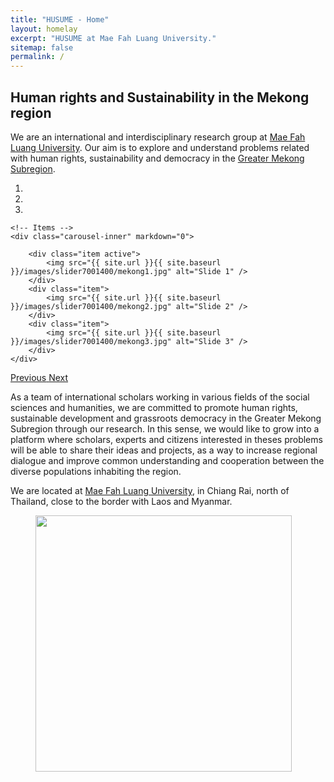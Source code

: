 ```yaml
---
title: "HUSUME - Home"
layout: homelay
excerpt: "HUSUME at Mae Fah Luang University."
sitemap: false
permalink: /
---
```


## Human rights and Sustainability in the Mekong region

We are an international and interdisciplinary research group at [Mae Fah Luang University](http://www.mfu.ac.th). Our aim is to explore and understand problems related with human rights, sustainability and democracy in the [Greater Mekong Subregion](https://en.wikipedia.org/wiki/Greater_Mekong_Subregion). 
 
<div markdown="0" id="carousel" class="carousel slide" data-ride="carousel" data-interval="5000" data-pause="hover" >
    <!-- Menu -->
    <ol class="carousel-indicators">
        <li data-target="#carousel" data-slide-to="0" class="active"></li>
        <li data-target="#carousel" data-slide-to="1"></li>
        <li data-target="#carousel" data-slide-to="2"></li>
    </ol>

    <!-- Items -->
    <div class="carousel-inner" markdown="0">

        <div class="item active">
            <img src="{{ site.url }}{{ site.baseurl }}/images/slider7001400/mekong1.jpg" alt="Slide 1" />
        </div>
        <div class="item">
            <img src="{{ site.url }}{{ site.baseurl }}/images/slider7001400/mekong2.jpg" alt="Slide 2" />
        </div>
        <div class="item">
            <img src="{{ site.url }}{{ site.baseurl }}/images/slider7001400/mekong3.jpg" alt="Slide 3" />
        </div>
    </div> 
  <a class="left carousel-control" href="#carousel" role="button" data-slide="prev">
    <span class="glyphicon glyphicon-chevron-left" aria-hidden="true"></span>
    <span class="sr-only">Previous</span>
  </a>
  <a class="right carousel-control" href="#carousel" role="button" data-slide="next">
    <span class="glyphicon glyphicon-chevron-right" aria-hidden="true"></span>
    <span class="sr-only">Next</span>
  </a>
</div>



As a team of international scholars working in various fields of the social sciences and humanities, we are committed to promote human rights, sustainable development and grassroots democracy in the Greater Mekong Subregion through our research. In this sense, we would like to grow into a platform where scholars, experts and citizens interested in theses problems will be able to share their ideas and projects, as a way to increase regional dialogue and improve common understanding and cooperation between the diverse populations inhabiting the region.

We are located at [Mae Fah Luang University](http://www.mfu.ac.th), in Chiang Rai, north of Thailand, close to the border with Laos and Myanmar. 
 
<figure class="fourth">
  <img src="{{ site.url }}{{ site.baseurl }}/images/logopic/logo_MFU.png" style="width: 410px">
</figure>






